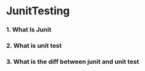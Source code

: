 # JunitTesting

### 1. What Is Junit

### 2. What is unit test

### 3. What is the diff between junit and unit test
